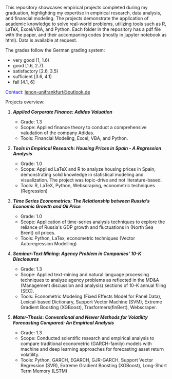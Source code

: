 This repository showcases empirical projects completed during my graduation, highlighting my expertise in empirical research, data analysis, and financial modeling. 
The projects demonstrate the application of academic knowledge to solve real-world problems, utilizing tools such as R, LaTeX, Excel/VBA, and Python. Each folder in the repository
has a pdf file with the paper, and their accompaning codes (mostly in jupyter notebook as html). Data is available at request.

The grades follow the German grading system:

- very good [1, 1.6)
- good [1.6, 2.7)
- satisfactory [2.6, 3.5)
- sufficient [3.6, 4.1)
- fail [4.1, 6]


<font color = 'blue'>Contact: lenon-unifrankfurt@outlook.de</font>




Projects overview:

  1. **_Applied Corporate Finance: Adidas Valuation_**
     - Grade: 1.3 
     - Scope: Applied finance theory to conduct a comprehensive valudation of the company Adidas.
     - Tools: Financial Modeling, Excel, VBA, and Python.

  2. **_Tools in Empirical Research: Housing Prices in Spain - A Regression Analysis_**
     - Grade: 1.0 
     - Scope: Applied LaTeX and R to analyze housing prices in Spain, demonstrating solid knowledge in statistical modeling and visualization. The project was topic-drive and not literature-based.
     - Tools: R, LaTeX, Python, Webscraping, econometric techniques (Regression)
     
  3. **_Time Series Econometrics: The Relationship between Russia's Economic Growth and Oil Price_**
     - Grade: 1.0 
     - Scope: Application of time-series analysis techniques to explore the reliance of Russia's GDP growth and fluctuations in (North Sea Brent) oil prices.
     - Tools: Python, LaTex, econometric techniques (Vector Autoregression Modelling)
  
  4. **_Seminar-Text Mining: Agency Problem in Companies' 10-K Disclosures_**
     - Grade: 1.3
     - Scope: Applied text-mining and natural language processing techniques to analyze agency problems as reflected in the MD&A (Management discussion and analysis) sections of 10-K annual filing (SEC).
     - Tools: Econometric Modeling (Fixed Effects Model for Panel Data), Lexical-based Dictionary, Support Vector Machine (SVM), Extreme Gradient Boosting (XGBoost), Trasformers(finBert), Webscraper.
     
  6. **_Mater-Thesis: Conventional and Newer Methods for Volatility Forecasting Compared: An Empirical Analysis_**
     - Grade: 1.3
     - Scope: Conducted scientific research and empirical analysis to compare traditional econometric (GARCH-family) models with machine and deep learning approaches for forecasting asset return volatility.
     - Tools: Python, GARCH, EGARCH, GJR-GARCH, Support Vector Regression (SVR), Extreme Gradient Boosting (XGBoost), Long-Short Term Memory (LSTM)
